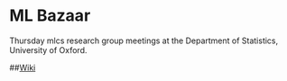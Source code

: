 # ML Bazaar
Thursday mlcs research group meetings at the Department of Statistics, University of Oxford.

##[Wiki](https://github.com/oxmlcs/ML_bazaar/wiki/Machine-Learning-Bazaar-Schedule)
